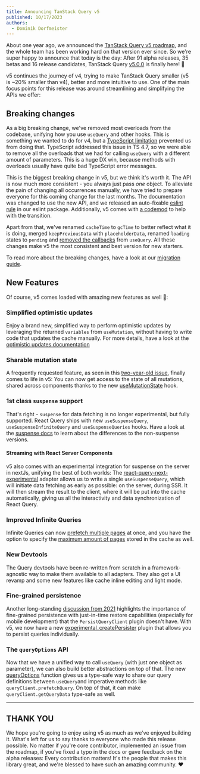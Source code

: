 ```yaml
---
title: Announcing TanStack Query v5
published: 10/17/2023
authors:
  - Dominik Dorfmeister
---
```


About one year ago, we announced the [TanStack Query v5 roadmap](https://github.com/TanStack/query/discussions/4252), and the whole team has been working hard on that version ever since. So we're super happy to announce that today is the day: After 91 alpha releases, 35 betas and 16 release candidates, TanStack Query [v5.0.0](https://github.com/TanStack/query/releases/tag/v5.0.0) is finally here! 🎉

v5 continues the journey of v4, trying to make TanStack Query smaller (v5 is ~20% smaller than v4), better and more intuitive to use. One of the main focus points for this release was around streamlining and simplifying the APIs we offer:

## Breaking changes

As a big breaking change, we've removed most overloads from the codebase, unifying how you use `useQuery` and other hooks. This is something we wanted to do for v4, but a [TypeScript limitation](https://github.com/microsoft/TypeScript/issues/43371) prevented us from doing that. TypeScript addressed this issue in TS 4.7, so we were able to remove all the overloads that we had for calling `useQuery` with a different amount of parameters. This is a huge DX win, because methods with overloads usually have quite bad TypeScript error messages.

This is the biggest breaking change in v5, but we think it's worth it. The API is now much more consistent - you always just pass _one_ object. To alleviate the pain of changing all occurrences manually, we have tried to prepare everyone for this coming change for the last months. The documentation was changed to use the new API, and we released an auto-fixable [eslint rule](/query/v4/docs/eslint/prefer-query-object-syntax) in our eslint package. Additionally, v5 comes with [a codemod](/query/v5/docs/react/guides/migrating-to-v5#codemod) to help with the transition.

Apart from that, we've renamed `cacheTime` to `gcTime` to better reflect what it is doing, merged `keepPreviousData` with `placeholderData`, renamed `loading` states to `pending` and [removed the callbacks](https://github.com/TanStack/query/discussions/5279) from `useQuery`. All these changes make v5 the most consistent and best version for new starters.

To read more about the breaking changes, have a look at our [migration guide](/query/v5/docs/react/guides/migrating-to-v5).

## New Features

Of course, v5 comes loaded with amazing new features as well 🚀:

### Simplified optimistic updates

Enjoy a brand new, simplified way to perform optimistic updates by leveraging the returned `variables` from `useMutation`, without having to write code that updates the cache manually. For more details, have a look at the [optimistic updates documentation](/query/v5/docs/react/guides/optimistic-updates)

### Sharable mutation state

A frequently requested feature, as seen in this [two-year-old issue](https://github.com/TanStack/query/issues/2304), finally comes to life in v5: You can now get access to the state of all mutations, shared across components thanks to the new [useMutationState](/query/v5/docs/react/reference/useMutationState) hook.

### 1st class `suspense` support

That's right - `suspense` for data fetching is no longer experimental, but fully supported. React Query ships with new `useSuspenseQuery`, `useSuspenseInfiniteQuery` and `useSuspenseQueries` hooks. Have a look at the [suspense docs](/query/v5/docs/react/guides/suspense) to learn about the differences to the non-suspense versions.

#### Streaming with React Server Components

v5 also comes with an experimental integration for suspense on the server in nextJs, unifying the best of both worlds: The [react-query-next-experimental](/query/v5/docs/react/guides/advanced-ssr#experimental-streaming-without-prefetching-in-nextjs) adapter allows us to write a single `useSuspenseQuery`, which will initiate data fetching as early as possible: on the server, during SSR. It will then stream the result to the client, where it will be put into the cache automatically, giving us all the interactivity and data synchronization of React Query.

### Improved Infinite Queries

Infinite Queries can now [prefetch multiple pages](/query/v5/docs/react/guides/prefetching) at once, and you have the option to specify the [maximum amount of pages](/query/v5/docs/react/guides/infinite-queries#what-if-i-want-to-limit-the-number-of-pages) stored in the cache as well.

### New Devtools

The Query devtools have been re-written from scratch in a framework-agnostic way to make them available to all adapters. They also got a UI revamp and some new features like cache inline editing and light mode.

### Fine-grained persistence

Another long-standing [discussion from 2021](https://github.com/TanStack/query/discussions/2649) highlights the importance of fine-grained persistence with just-in-time restore capabilities (especially for mobile development) that the `PersistQueryClient` plugin doesn't have. With v5, we now have a new [experimental_createPersister](/query/v5/docs/react/plugins/createPersister) plugin that allows you to persist queries individually.

### The `queryOptions` API

Now that we have a unified way to call `useQuery` (with just one object as parameter), we can also build better abstractions on top of that. The new [queryOptions](/query/v5/docs/react/typescript#typing-query-options) function gives us a type-safe way to share our query definitions between `useQuery`and imperative methods like `queryClient.prefetchQuery`. On top of that, it can make `queryClient.getQueryData` type-safe as well.

---

## THANK YOU

We hope you're going to enjoy using v5 as much as we've enjoyed building it. What's left for us to say thanks to everyone who made this release possible. No matter if you're core contributor, implemented an issue from the roadmap, if you've fixed a typo in the docs or gave feedback on the alpha releases: Every contribution matters! It's the people that makes this library great, and we're blessed to have such an amazing community. ❤️
